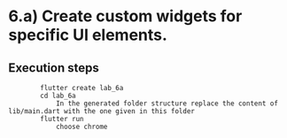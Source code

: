 # 6.a) Create custom widgets for specific UI elements.


## Execution steps
```
        flutter create lab_6a
        cd lab_6a
            In the generated folder structure replace the content of lib/main.dart with the one given in this folder 
        flutter run 
            choose chrome  
```
